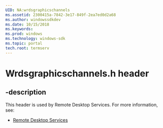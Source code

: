 ```yaml
---
UID: NA:wrdsgraphicschannels
ms.assetid: 2300415a-7842-3e17-849f-2ea7ed0d2a68
ms.author: windowssdkdev
ms.date: 10/15/2018
ms.keywords: 
ms.prod: windows
ms.technology: windows-sdk
ms.topic: portal
tech.root: termserv
---
```


# Wrdsgraphicschannels.h header


## -description


This header is used by Remote Desktop Services. For more information, see:

- [Remote Desktop Services](../_termserv)

